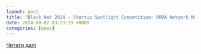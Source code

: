 ```yaml
---
layout: post
title: "Black Hat 2024 - Startup Spotlight Competition: OODA Network Member Robert J. Stratton III Participates as Industry Judge"
date: 2024-08-07 03:23:19 +0000
categories: [news]
---
```


[Читати далі](https://www.oodaloop.com/archive/2024/08/06/black-hat-2024-startup-spotlight-competition-ooda-network-member-robert-j-stratton-iii-participates-as-industry-judge/)
